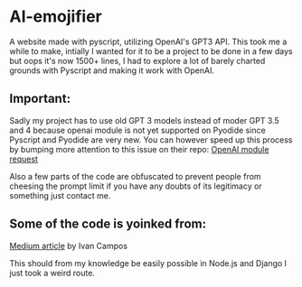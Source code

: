 # AI-emojifier
A website made with pyscript, utilizing OpenAI's GPT3 API.
This took me a while to make, intially I wanted for it to be a project to be done in a few days but oops it's now 1500+ lines, I had to explore a lot of barely charted grounds with Pyscript and making it work with OpenAI.

## Important:
Sadly my project has to use old GPT 3 models instead of moder GPT 3.5 and 4 because openai module is not yet supported on Pyodide since Pyscript and Pyodide are very new. You can however speed up this process by bumping more attention to this issue on their repo: 
[OpenAI module request](https://github.com/pyodide/pyodide/issues/3588)

Also a few parts of the  code are obfuscated to prevent people from cheesing the prompt limit if you have any doubts of its legitimacy or something just contact me.

## Some of the code is yoinked from:
[Medium article](https://medium.com/@ivancampos) by Ivan Campos

This should from my knowledge be easily possible in Node.js and Django I just took a weird route.

